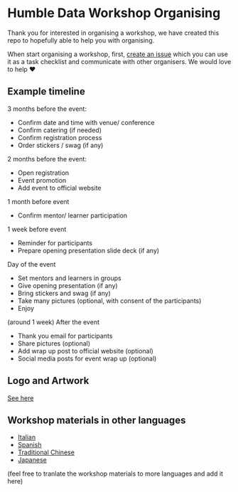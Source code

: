 # Humble Data Workshop Organising

Thank you for interested in organising a workshop, we have created this repo to hopefully able to help you with organising. 

When start organising a workshop, first, [create an issue](https://github.com/HumbleData/workshop-organising/issues/new?template=organising-a-workshop.md) which you can use it as a task checklist and communicate with other organisers. We would love to help ❤️

## Example timeline

3 months before the event:

* Confirm date and time with venue/ conference  
* Confirm catering (if needed)  
* Confirm registration process  
* Order stickers / swag (if any)

2 months before the event:

* Open registration  
* Event promotion  
* Add event to official website

1 month before event

* Confirm mentor/ learner participation

1 week before event

* Reminder for participants  
* Prepare opening presentation slide deck (if any)

Day of the event

* Set mentors and learners in groups  
* Give opening presentation (if any)  
* Bring stickers and swag (if any)  
* Take many pictures (optional, with consent of the participants)  
* Enjoy

(around 1 week) After the event 

* Thank you email for participants  
* Share pictures (optional)  
* Add wrap up post to official website (optional)  
* Social media posts for event wrap up (optional)

## Logo and Artwork

[See here](https://github.com/HumbleData/artwork)

## Workshop materials in other languages

* [Italian](https://github.com/HumbleData/online-workshop-italian-v2)
* [Spanish](https://github.com/HumbleData/beginners-data-workshop/tree/spanish)
* [Traditional Chinese](https://github.com/HumbleData/beginners-data-workshop/tree/zh-trad)
* [Japanese](https://github.com/PyLadiesTokyo/HumbleData-beginners-data-workshop)

(feel free to tranlate the workshop materials to more languages and add it here)
